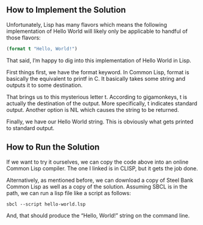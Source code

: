 ## How to Implement the Solution

Unfortunately, Lisp has many flavors which means the following implementation 
of Hello World will likely only be applicable to handful of those flavors:

```lisp
(format t "Hello, World!")
```

That said, I’m happy to dig into this implementation of Hello World in Lisp.

First things first, we have the format keyword. In Common Lisp, format is 
basically the equivalent to printf in C. It basically takes some string and 
outputs it to some destination.

That brings us to this mysterious letter t. According to gigamonkeys, t is 
actually the destination of the output. More specifically, t indicates standard 
output. Another option is NIL which causes the string to be returned.

Finally, we have our Hello World string. This is obviously what gets printed 
to standard output.

## How to Run the Solution

If we want to try it ourselves, we can copy the code above into an online 
Common Lisp compiler. The one I linked is in CLISP, but it gets the job done.

Alternatively, as mentioned before, we can download a copy of Steel Bank 
Common Lisp as well as a copy of the solution. Assuming SBCL is in the path, 
we can run a lisp file like a script as follows:

```
sbcl --script hello-world.lsp
```

And, that should produce the “Hello, World!” string on the command line.
